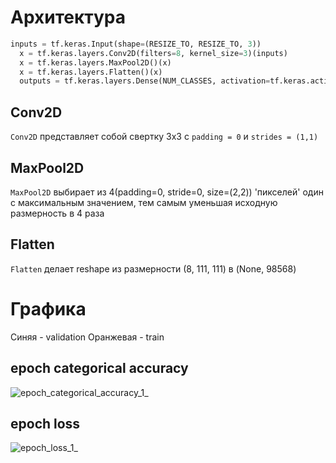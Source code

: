 # Архитектура
```python 
inputs = tf.keras.Input(shape=(RESIZE_TO, RESIZE_TO, 3))
  x = tf.keras.layers.Conv2D(filters=8, kernel_size=3)(inputs)
  x = tf.keras.layers.MaxPool2D()(x)
  x = tf.keras.layers.Flatten()(x)
  outputs = tf.keras.layers.Dense(NUM_CLASSES, activation=tf.keras.activations.softmax)(x)
```
## Conv2D
```Conv2D``` представляет собой свертку 3х3 с ```padding = 0``` и ```strides = (1,1)```
## MaxPool2D
```MaxPool2D``` выбирает из 4(padding=0, stride=0, size=(2,2)) 'пикселей' один с максимальным значением, тем самым уменьшая исходную размерность в 4 раза
## Flatten
```Flatten``` делает reshape из размерности (8, 111, 111) в (None, 98568)
# Графика
Синяя - validation
Оранжевая - train
## epoch categorical accuracy
![epoch_categorical_accuracy_1_](https://user-images.githubusercontent.com/61012068/110214611-719a0900-7eb6-11eb-94e9-92f996a417a2.jpg)
## epoch loss
![epoch_loss_1_](https://user-images.githubusercontent.com/61012068/110214616-78c11700-7eb6-11eb-81d0-7595447c5c91.jpg)


